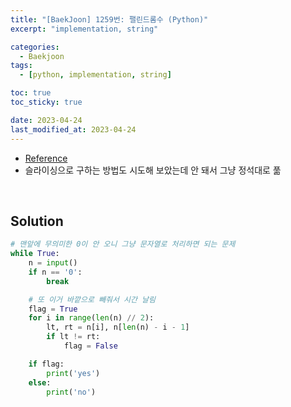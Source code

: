 ```yaml
---
title: "[BaekJoon] 1259번: 팰린드롬수 (Python)"
excerpt: "implementation, string"

categories:
  - Baekjoon
tags:
  - [python, implementation, string]

toc: true
toc_sticky: true

date: 2023-04-24
last_modified_at: 2023-04-24
---
```


- [Reference](https://www.acmicpc.net/problem/1259)
- 슬라이싱으로 구하는 방법도 시도해 보았는데 안 돼서 그냥 정석대로 풂

<br>

## Solution

```python
# 맨앞에 무의미한 0이 안 오니 그냥 문자열로 처리하면 되는 문제
while True:
    n = input()
    if n == '0':
        break

    # 또 이거 바깥으로 빼줘서 시간 날림
    flag = True
    for i in range(len(n) // 2):
        lt, rt = n[i], n[len(n) - i - 1]
        if lt != rt:
            flag = False

    if flag:
        print('yes')
    else:
        print('no')
```